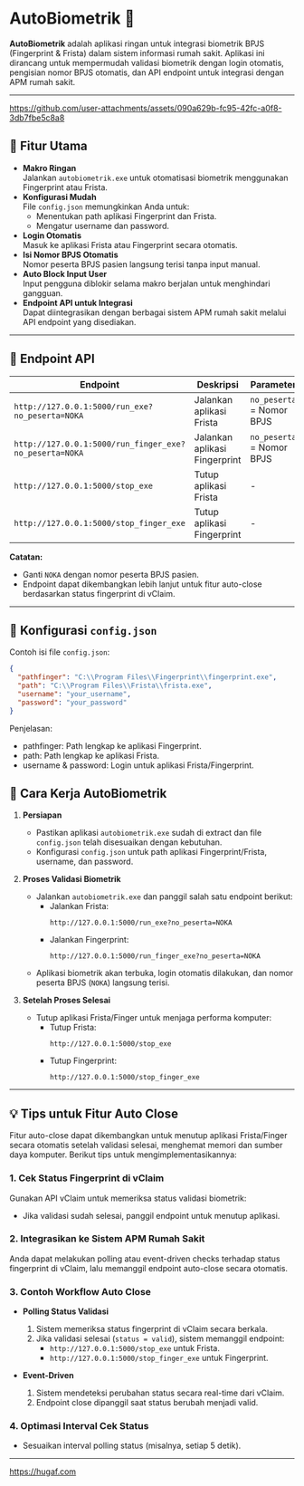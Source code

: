 # AutoBiometrik 🚀  

**AutoBiometrik** adalah aplikasi ringan untuk integrasi biometrik BPJS (Fingerprint & Frista) dalam sistem informasi rumah sakit. Aplikasi ini dirancang untuk mempermudah validasi biometrik dengan login otomatis, pengisian nomor BPJS otomatis, dan API endpoint untuk integrasi dengan APM rumah sakit.  

---

https://github.com/user-attachments/assets/090a629b-fc95-42fc-a0f8-3db7fbe5c8a8



## 🎯 Fitur Utama  
- **Makro Ringan**  
  Jalankan `autobiometrik.exe` untuk otomatisasi biometrik menggunakan Fingerprint atau Frista.  
- **Konfigurasi Mudah**  
  File `config.json` memungkinkan Anda untuk:  
  - Menentukan path aplikasi Fingerprint dan Frista.  
  - Mengatur username dan password.  
- **Login Otomatis**  
  Masuk ke aplikasi Frista atau Fingerprint secara otomatis.  
- **Isi Nomor BPJS Otomatis**  
  Nomor peserta BPJS pasien langsung terisi tanpa input manual.  
- **Auto Block Input User**  
  Input pengguna diblokir selama makro berjalan untuk menghindari gangguan.  
- **Endpoint API untuk Integrasi**  
  Dapat diintegrasikan dengan berbagai sistem APM rumah sakit melalui API endpoint yang disediakan.  

---

## 🔧 Endpoint API  

| Endpoint | Deskripsi | Parameter |
|----------|-----------|-----------|
| `http://127.0.0.1:5000/run_exe?no_peserta=NOKA` | Jalankan aplikasi Frista | `no_peserta` = Nomor BPJS |
| `http://127.0.0.1:5000/run_finger_exe?no_peserta=NOKA` | Jalankan aplikasi Fingerprint | `no_peserta` = Nomor BPJS |
| `http://127.0.0.1:5000/stop_exe` | Tutup aplikasi Frista | - |
| `http://127.0.0.1:5000/stop_finger_exe` | Tutup aplikasi Fingerprint | - |

**Catatan:**  
- Ganti `NOKA` dengan nomor peserta BPJS pasien.  
- Endpoint dapat dikembangkan lebih lanjut untuk fitur auto-close berdasarkan status fingerprint di vClaim.  

---

## 📁 Konfigurasi `config.json`  

Contoh isi file `config.json`:  
```json
{
  "pathfinger": "C:\\Program Files\\Fingerprint\\fingerprint.exe",
  "path": "C:\\Program Files\\Frista\\frista.exe",
  "username": "your_username",
  "password": "your_password"
}
```
Penjelasan:
- pathfinger: Path lengkap ke aplikasi Fingerprint.
- path: Path lengkap ke aplikasi Frista.
- username & password: Login untuk aplikasi Frista/Fingerprint.

## 🚀 **Cara Kerja AutoBiometrik**  

1. **Persiapan**  
   - Pastikan aplikasi `autobiometrik.exe` sudah di extract dan file `config.json` telah disesuaikan dengan kebutuhan.  
   - Konfigurasi `config.json` untuk path aplikasi Fingerprint/Frista, username, dan password.  

2. **Proses Validasi Biometrik**  
   - Jalankan `autobiometrik.exe` dan panggil salah satu endpoint berikut:
     - Jalankan Frista:  
       ```plaintext
       http://127.0.0.1:5000/run_exe?no_peserta=NOKA
       ```
     - Jalankan Fingerprint:  
       ```plaintext
       http://127.0.0.1:5000/run_finger_exe?no_peserta=NOKA
       ```
   - Aplikasi biometrik akan terbuka, login otomatis dilakukan, dan nomor peserta BPJS (`NOKA`) langsung terisi.  

3. **Setelah Proses Selesai**  
   - Tutup aplikasi Frista/Finger untuk menjaga performa komputer:  
     - Tutup Frista:  
       ```plaintext
       http://127.0.0.1:5000/stop_exe
       ```
     - Tutup Fingerprint:  
       ```plaintext
       http://127.0.0.1:5000/stop_finger_exe
       ```  

---

## 💡 **Tips untuk Fitur Auto Close**  

Fitur auto-close dapat dikembangkan untuk menutup aplikasi Frista/Finger secara otomatis setelah validasi selesai, menghemat memori dan sumber daya komputer. Berikut tips untuk mengimplementasikannya:  

### 1. **Cek Status Fingerprint di vClaim**  
Gunakan API vClaim untuk memeriksa status validasi biometrik:  
- Jika validasi sudah selesai, panggil endpoint untuk menutup aplikasi.  

### 2. **Integrasikan ke Sistem APM Rumah Sakit**  
Anda dapat melakukan polling atau event-driven checks terhadap status fingerprint di vClaim, lalu memanggil endpoint auto-close secara otomatis.  

### 3. **Contoh Workflow Auto Close**  
- **Polling Status Validasi**  
  1. Sistem memeriksa status fingerprint di vClaim secara berkala.  
  2. Jika validasi selesai (`status = valid`), sistem memanggil endpoint:  
     - `http://127.0.0.1:5000/stop_exe` untuk Frista.  
     - `http://127.0.0.1:5000/stop_finger_exe` untuk Fingerprint.  

- **Event-Driven**  
  1. Sistem mendeteksi perubahan status secara real-time dari vClaim.  
  2. Endpoint close dipanggil saat status berubah menjadi valid.  

### 4. **Optimasi Interval Cek Status**  
- Sesuaikan interval polling status (misalnya, setiap 5 detik).  

---
https://hugaf.com


